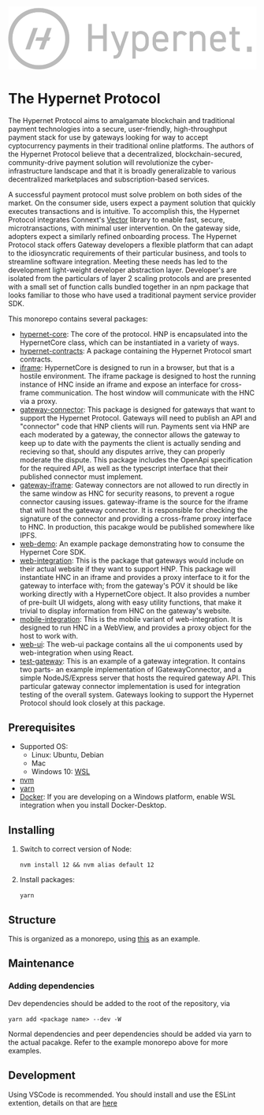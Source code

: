![alt](documentation/images/Hypernet-logo.svg)

# The Hypernet Protocol

The Hypernet Protocol aims to amalgamate blockchain and traditional payment technologies into a secure,
user-friendly, high-throughput payment stack for use by gateways looking for way to accept cyptocurrency
payments in their traditional online platforms. The authors of the Hypernet Protocol believe that a decentralized,
blockchain-secured, community-drive payment solution will revolutionize the cyber-infrastructure landscape
and that it is broadly generalizable to various decentralized marketplaces and subscription-based services.

A successful payment protocol must solve problem on both sides of the market. On the consumer side, users
expect a payment solution that quickly executes transactions and is intuitive. To accomplish this, the
Hypernet Protocol integrates Connext's [Vector](https://github.com/connext/vector) library to enable
fast, secure, microtransactions, with minimal user intervention. On the gateway side, adopters expect
a similarly refined onboarding process. The Hypernet Protocol stack offers Gateway developers a flexible
platform that can adapt to the idiosyncratic requirements of their particular business, and tools to
streamline software integration. Meeting these needs has led to the development light-weight developer
abstraction layer. Developer's are isolated from the particulars of layer 2 scaling protocols and are
presented with a small set of function calls bundled together in an npm package that looks familiar to
those who have used a traditional payment service provider SDK.

This monorepo contains several packages:

- [hypernet-core](packages/hypernet-core): The core of the protocol. HNP is encapsulated into the HypernetCore class, which can be instantiated in a variety of ways.
- [hypernet-contracts](packages/hypernet-contracts): A package containing the Hypernet Protocol smart contracts.
- [iframe](packages/iframe): HypernetCore is designed to run in a browser, but that is a hostile environment. The iframe package is designed to host the running instance of HNC inside an iframe and expose an interface for cross-frame communication. The host window will communicate with the HNC via a proxy.
- [gateway-connector](packages/gateway-connector): This package is designed for gateways that want to support the Hypernet Protocol. Gateways will need to publish an API and "connector" code that HNP clients will run. Payments sent via HNP are each moderated by a gateway, the connector allows the gateway to keep up to date with the payments the client is actually sending and recieving so that, should any disputes arrive, they can properly moderate the dispute. This package includes the OpenApi specification for the required API, as well as the typescript interface that their published connector must implement.
- [gateway-iframe](packages/gateway-iframe): Gateway connectors are not allowed to run directly in the same window as HNC for security reasons, to prevent a rogue connector causing issues. gateway-iframe is the source for the iframe that will host the gateway connector. It is responsible for checking the signature of the connector and providing a cross-frame proxy interface to HNC. In production, this pacakge would be published somewhere like IPFS.
- [web-demo](packages/web-demo): An example package demonstrating how to consume the Hypernet Core SDK.
- [web-integration](packages/web-integrations): This is the package that gateways would include on their actual website if they want to support HNP. This package will instantiate HNC in an iframe and provides a proxy interface to it for the gateway to interface with; from the gateway's POV it should be like working directly with a HypernetCore object. It also provides a number of pre-built UI widgets, along with easy utility functions, that make it trivial to display information from HNC on the gateway's website.
- [mobile-integration](packages/mobile-integration): This is the mobile variant of web-integration. It is designed to run HNC in a WebView, and provides a proxy object for the host to work with.
- [web-ui](packages/web-ui): The web-ui package contains all the ui components used by web-integration when using React.
- [test-gateway](packages/test-gateway): This is an example of a gateway integration. It contains two parts- an example implementation of IGatewayConnector, and a simple NodeJS/Express server that hosts the required gateway API. This particular gateway connector implementation is used for integration testing of the overall system. Gateways looking to support the Hypernet Protocol should look closely at this package.

## Prerequisites

- Supported OS:
  - Linux: Ubuntu, Debian
  - Mac
  - Windows 10: [WSL](https://docs.microsoft.com/en-us/windows/wsl/install-win10)
- [nvm](https://github.com/nvm-sh/nvm#install--update-script)
- [yarn](https://classic.yarnpkg.com/en/docs/install/#debian-stable)
- [Docker](https://www.docker.com/products/docker-desktop): If you are developing on a Windows platform,
  enable WSL integration when you install Docker-Desktop.

## Installing

1. Switch to correct version of Node:

   `nvm install 12 && nvm alias default 12`

2. Install packages:

   `yarn`

## Structure

This is organized as a monorepo, using [this](https://github.com/wixplosives/sample-monorepo) as an example.

## Maintenance

### Adding dependencies

Dev dependencies should be added to the root of the repository, via

`yarn add <package name> --dev -W`

Normal dependencies and peer dependencies should be added via yarn to the actual pacakge. Refer to the example monorepo above for more examples.

## Development

Using VSCode is recommended. You should install and use the ESLint extention, details on that are [here](https://code.visualstudio.com/api/advanced-topics/tslint-eslint-migration)
